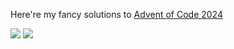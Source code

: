 Here're my fancy solutions to [Advent of Code 2024](https://adventofcode.com/2024)

![](https://img.shields.io/badge/days%20completed-12-red) ![](https://img.shields.io/badge/stars%20⭐-24-yellow)
